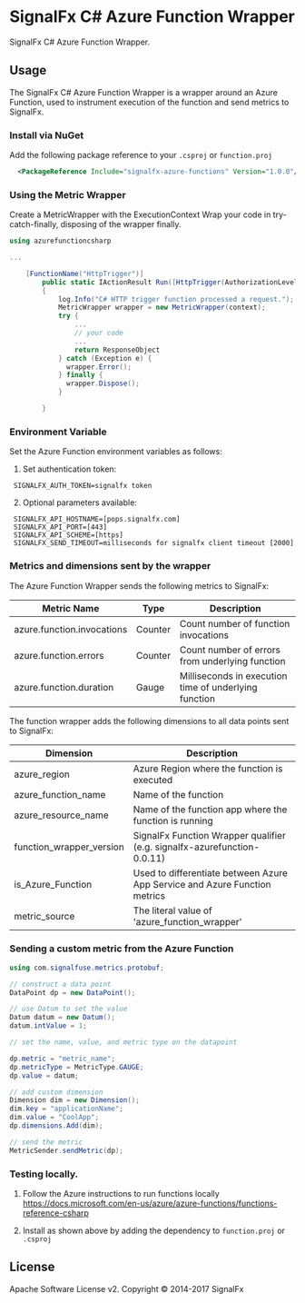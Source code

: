 # SignalFx C# Azure Function Wrapper

SignalFx C# Azure Function Wrapper.

## Usage

The SignalFx C# Azure Function Wrapper is a wrapper around an Azure Function, used to instrument execution of the function and send metrics to SignalFx.

### Install via NuGet
Add the following package reference to your `.csproj` or `function.proj`
```xml
  <PackageReference Include="signalfx-azure-functions" Version="1.0.0"/>
```


### Using the Metric Wrapper

Create a MetricWrapper with the ExecutionContext
Wrap your code in try-catch-finally, disposing of the wrapper finally.
```cs
using azurefunctioncsharp

...

    [FunctionName("HttpTrigger")]
		public static IActionResult Run([HttpTrigger(AuthorizationLevel.Function, "get", "post", Route = null)]HttpRequest req, TraceWriter log, ExecutionContext context)
        {
            log.Info("C# HTTP trigger function processed a request.");
            MetricWrapper wrapper = new MetricWrapper(context);
            try { 
                ...
                // your code
                ...
                return ResponseObject
            } catch (Exception e) {
              wrapper.Error();
            } finally {
              wrapper.Dispose();
            }

        }
```

### Environment Variable
Set the Azure Function environment variables as follows:

1) Set authentication token:
```
 SIGNALFX_AUTH_TOKEN=signalfx token
```
2) Optional parameters available:
```
 SIGNALFX_API_HOSTNAME=[pops.signalfx.com]
 SIGNALFX_API_PORT=[443]
 SIGNALFX_API_SCHEME=[https]
 SIGNALFX_SEND_TIMEOUT=milliseconds for signalfx client timeout [2000]
```

### Metrics and dimensions sent by the wrapper

The Azure Function Wrapper sends the following metrics to SignalFx:

| Metric Name  | Type | Description |
| ------------- | ------------- | ---|
| azure.function.invocations  | Counter  | Count number of function invocations|
| azure.function.errors  | Counter  | Count number of errors from underlying function|
| azure.function.duration  | Gauge  | Milliseconds in execution time of underlying function|

The function wrapper adds the following dimensions to all data points sent to SignalFx:

| Dimension | Description |
| ------------- | ---|
| azure_region  | Azure Region where the function is executed  |
| azure_function_name  | Name of the function |
| azure_resource_name  | Name of the function app where the function is running |
| function_wrapper_version  | SignalFx Function Wrapper qualifier (e.g. signalfx-azurefunction-0.0.11) |
| is_Azure_Function  | Used to differentiate between Azure App Service and Azure Function metrics |
| metric_source | The literal value of 'azure_function_wrapper' |

### Sending a custom metric from the Azure Function
```cs
using com.signalfuse.metrics.protobuf;

// construct a data point
DataPoint dp = new DataPoint();

// use Datum to set the value
Datum datum = new Datum();
datum.intValue = 1;

// set the name, value, and metric type on the datapoint

dp.metric = "metric_name";
dp.metricType = MetricType.GAUGE;
dp.value = datum;

// add custom dimension
Dimension dim = new Dimension();
dim.key = "applicationName";
dim.value = "CoolApp";
dp.dimensions.Add(dim);

// send the metric
MetricSender.sendMetric(dp);
```

### Testing locally.
1) Follow the Azure instructions to run functions locally https://docs.microsoft.com/en-us/azure/azure-functions/functions-reference-csharp

2) Install as shown above by adding the dependency to `function.proj` or `.csproj` 


## License

Apache Software License v2. Copyright © 2014-2017 SignalFx
